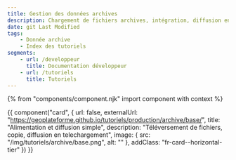 ```yaml
---
title: Gestion des données archives
description: Chargement de fichiers archives, intégration, diffusion en téléchargement
date: git Last Modified
tags:
    - Donnée archive
    - Index des tutoriels
segments:
    - url: /developpeur
      title: Documentation développeur
    - url: /tutoriels
      title: Tutoriels
---
```


{% from "components/component.njk" import component with context %}

<div class="fr-grid-row--gutters fr-mb-1w">

<div class="fr-col fr-col-md-12">

{{ component("card", {
    url: false,
    externalUrl: "https://geoplateforme.github.io/tutoriels/production/archive/base/",
    title: "Alimentation et diffusion simple",
    description: "Téléversement de fichiers, copie, diffusion en telechargement",
    image: {
        src: "/img/tutoriels/archive/base.png",
        alt: ""
    },
    addClass: "fr-card--horizontal-tier"
}) }}

</div>

</div>

